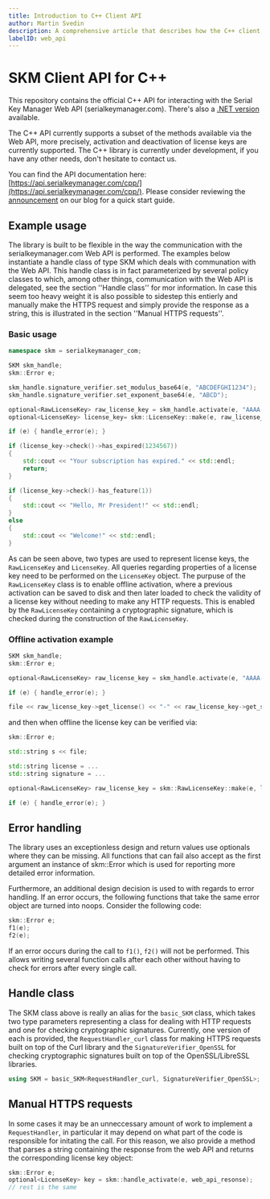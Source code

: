```yaml
---
title: Introduction to C++ Client API
author: Martin Svedin
description: A comprehensive article that describes how the C++ client can be used to access SKM's Web API.
labelID: web_api
---
```


# SKM Client API for C++

This repository contains the official C++ API for interacting with the Serial Key Manager Web API (serialkeymanager.com). There's also a [.NET version](https://github.com/SerialKeyManager/SKGL-Extension-for-dot-NET) available.

The C++ API currently supports a subset of the methods available via the Web API, more
precisely, activation and deactivation of license keys are currently supported.
The C++ library is currently under development, if you have any other needs, don't hesitate
to contact us.

You can find the API documentation here: [https://api.serialkeymanager.com/cpp/](https://api.serialkeymanager.com/cpp/). Please consider reviewing the [announcement](https://cryptolens.io/2017/08/new-client-api-for-c/) on our blog for a quick start guide.

## Example usage

The library is built to be flexible in the way the communication with the serialkeymanager.com
Web API is performed. The examples below instantiate a handle class of type SKM which deals
with communation with the Web API. This handle class is in fact parameterized by several policy
classes to which, among other things, communication with the Web API is delegated, see the section
''Handle class'' for mor information.  In case this seem too heavy weight it is also possible to
sidestep this entierly and manually make the HTTPS request and simply provide the response as a
string, this is illustrated in the section ''Manual HTTPS requests''.

### Basic usage

```cpp
namespace skm = serialkeymanager_com;

SKM skm_handle;
skm::Error e;

skm_handle.signature_verifier.set_modulus_base64(e, "ABCDEFGHI1234");
skm_handle.signature_verifier.set_exponent_base64(e, "ABCD");

optional<RawLicenseKey> raw_license_key = skm_handle.activate(e, "AAAA-BBBB-...", ...);
optional<LicenseKey> license_key= skm::LicenseKey::make(e, raw_license_key);

if (e) { handle_error(e); }

if (license_key->check()->has_expired(1234567))
{
    std::cout << "Your subscription has expired." << std::endl;
    return;
}

if (license_key->check()-has_feature(1)) 
{
    std::cout << "Hello, Mr President!" << std::endl; 
}
else                                    
{ 
    std::cout << "Welcome!" << std::endl; 
}
```

As can be seen above, two types are used to represent license keys, the `RawLicenseKey` and
`LicenseKey`. All queries regarding properties of a license key need to be performed on the
`LicenseKey` object. The purpuse of the `RawLicenseKey` class is to enable offline activation,
where a previous activation can be saved to disk and then later loaded to check the
validity of a license key without needing to make any HTTP requests. This is enabled by the
`RawLicenseKey` containing a cryptographic signature, which is checked during the construction
of the `RawLicenseKey`.

### Offline activation example
```cpp
SKM skm_handle;
skm::Error e;

optional<RawLicenseKey> raw_license_key = skm_handle.activate(e, "AAAA-BBBB-...", ...);

if (e) { handle_error(e); }

file << raw_license_key->get_license() << "-" << raw_license_key->get_signature() << std::endl;
```

and then when offline the license key can be verified via:
```cpp
skm::Error e;

std::string s << file;

std::string license = ...
std::string signature = ...

optional<RawLicenseKey> raw_license_key = skm::RawLicenseKey::make(e, license, signature);

if (e) { handle_error(e); }
```

## Error handling

The library uses an exceptionless design and return values use optionals where they can be missing.
All functions that can fail also accept as the first argument an instance of skm::Error which
is used for reporting more detailed error information.

Furthermore, an additional design decision is used to with regards to error handling. If an
error occurs, the following functions that take the same error object are turned into noops.
Consider the following code:

```cpp
skm::Error e;
f1(e);
f2(e);
```

If an error occurs during the call to `f1()`, `f2()` will not be performed. This allows writing
several function calls after each other without having to check for errors after
every single call.

## Handle class

The SKM class above is really an alias for the `basic_SKM` class, which takes two type parameters
representing a class for dealing with HTTP requests and one for checking cryptographic signatures.
Currently, one version of each is provided, the `RequestHandler_curl` class for making HTTPS requests
built on top of the Curl library and the `SignatureVerifier_OpenSSL` for checking cryptographic
signatures built on top of the OpenSSL/LibreSSL libraries.

```cpp
using SKM = basic_SKM<RequestHandler_curl, SignatureVerifier_OpenSSL>;
```

## Manual HTTPS requests

In some cases it may be an unneccessary amount of work to implement a `RequestHandler`, in
particular it may depend on what part of the code is responsible for initating the call.
For this reason, we also provide a method that parses a string containing the response
from the web API and returns the corresponding license key object:

```cpp
skm::Error e;
optional<LicenseKey> key = skm::handle_activate(e, web_api_resonse);
// rest is the same
```